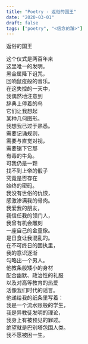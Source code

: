```yaml
---
title: "Poetry - 返俗的国王"
date: "2020-03-01"
draft: false
tags: ["poetry", "<信念的踵>"]
---
```

返俗的国王  
 
这个仪式是两百年来  
这里唯一的发明。  
黑金属降下诅咒，  
回响鼠疫般的音乐。  
在这失控的一天中，  
我偶然地注意到  
辞典上停着的鸟  
它们让我想起  
某种几何图形。  
我想我已过于熟悉。  
需要记诵规则，  
需要与直觉对视，  
需要锯下它那  
有毒的牛角。  
可我仍是一颗  
找不到上帝的骰子  
究竟是否存在  
始终的密码。  
我没有世俗的仇恨，  
感激渗满我的骨肉。  
我爱我的朋友，  
我信任我的领门人，  
我曾有机会雕刻  
一座自己的金童像。  
是日食让我混乱的。  
在不可终日的固执里，  
我的意识逐渐  
勾略出一个男人。  
他教条般矮小的身材  
配合幽默、政治性的礼服  
以及对高等教育的热爱  
活像我们时代的谣言。  
他递给我的纸条里写着：  
我是一个流水账般的学生，  
我是异教徒发明的理论，  
我身上有被预见的罪过。  
绝望就是巴别塔包围人类。  
我不愿被困一生。  
